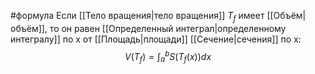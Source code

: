#формула 
Если [[Тело вращения|тело вращения]] $T_f$ имеет [[Объём|объём]], то он равен [[Определенный интеграл|определенному интегралу]] по x от [[Площадь|площади]] [[Сечение|сечения]] по x:$$V(T_f) = \int_a^b{S(T_f(x))dx}$$